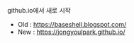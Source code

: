 github.io에서 새로 시작

- Old : https://baseshell.blogspot.com/
- New : https://jongyoulpark.github.io/

